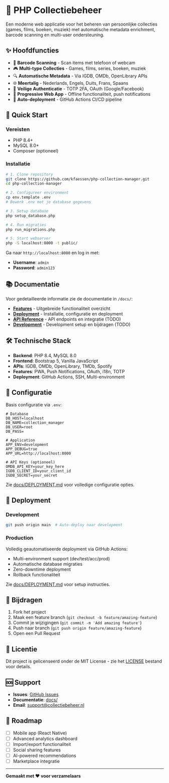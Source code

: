 # 🚀 PHP Collectiebeheer

Een moderne web applicatie voor het beheren van persoonlijke collecties (games, films, boeken, muziek) met automatische metadata enrichment, barcode scanning en multi-user ondersteuning.

## ✨ Hoofdfuncties

- 📱 **Barcode Scanning** - Scan items met telefoon of webcam
- 🎮 **Multi-type Collecties** - Games, films, series, boeken, muziek
- 🔍 **Automatische Metadata** - Via IGDB, OMDb, OpenLibrary APIs
- 🌐 **Meertalig** - Nederlands, Engels, Duits, Frans, Spaans
- 🔐 **Veilige Authenticatie** - TOTP 2FA, OAuth (Google/Facebook)
- 📱 **Progressive Web App** - Offline functionaliteit, push notifications
- 🚀 **Auto-deployment** - GitHub Actions CI/CD pipeline

## 🚀 Quick Start

### Vereisten
- PHP 8.4+
- MySQL 8.0+
- Composer (optioneel)

### Installatie
```bash
# 1. Clone repository
git clone https://github.com/kfaessen/php-collection-manager.git
cd php-collection-manager

# 2. Configureer environment
cp env.template .env
# Bewerk .env met je database gegevens

# 3. Setup database
php setup_database.php

# 4. Run migraties
php run_migrations.php

# 5. Start webserver
php -S localhost:8000 -t public/
```

Ga naar `http://localhost:8000` en log in met:
- **Username**: `admin`
- **Password**: `admin123`

## 📚 Documentatie

Voor gedetailleerde informatie zie de documentatie in `/docs/`:

- **[Features](docs/FEATURES.md)** - Uitgebreide functionaliteit overzicht
- **[Deployment](docs/DEPLOYMENT.md)** - Installatie, configuratie en deployment
- **[API Reference](docs/API.md)** - API endpoints en integratie (TODO)
- **[Development](docs/DEVELOPMENT.md)** - Development setup en bijdragen (TODO)

## 🛠️ Technische Stack

- **Backend**: PHP 8.4, MySQL 8.0
- **Frontend**: Bootstrap 5, Vanilla JavaScript
- **APIs**: IGDB, OMDb, OpenLibrary, TMDb, Spotify
- **Features**: PWA, Push Notifications, OAuth, i18n, TOTP
- **Deployment**: GitHub Actions, SSH, Multi-environment

## 🔧 Configuratie

Basis configuratie via `.env`:

```env
# Database
DB_HOST=localhost
DB_NAME=collection_manager
DB_USER=root
DB_PASS=

# Application
APP_ENV=development
APP_DEBUG=true
APP_URL=http://localhost:8000

# API Keys (optioneel)
OMDB_API_KEY=your_key_here
IGDB_CLIENT_ID=your_client_id
IGDB_SECRET=your_secret
```

Zie [docs/DEPLOYMENT.md](docs/DEPLOYMENT.md) voor volledige configuratie opties.

## 🚀 Deployment

### Development
```bash
git push origin main  # Auto-deploy naar development
```

### Production
Volledig geautomatiseerde deployment via GitHub Actions:
- Multi-environment support (dev/test/acc/prod)
- Automatische database migraties
- Zero-downtime deployment
- Rollback functionaliteit

Zie [docs/DEPLOYMENT.md](docs/DEPLOYMENT.md) voor setup instructies.

## 🤝 Bijdragen

1. Fork het project
2. Maak een feature branch (`git checkout -b feature/amazing-feature`)
3. Commit je wijzigingen (`git commit -m 'Add amazing feature'`)
4. Push naar branch (`git push origin feature/amazing-feature`)
5. Open een Pull Request

## 📄 Licentie

Dit project is gelicenseerd onder de MIT License - zie het [LICENSE](LICENSE) bestand voor details.

## 🆘 Support

- **Issues**: [GitHub Issues](https://github.com/kfaessen/php-collection-manager/issues)
- **Documentatie**: [docs/](docs/)
- **Email**: [support@collectiebeheer.nl](mailto:support@collectiebeheer.nl)

## 🎯 Roadmap

- [ ] Mobile app (React Native)
- [ ] Advanced analytics dashboard
- [ ] Import/export functionaliteit
- [ ] Social sharing features
- [ ] AI-powered recommendations
- [ ] Marketplace integratie

---

**Gemaakt met ❤️ voor verzamelaars**
